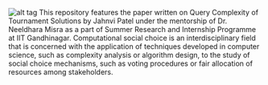 ![alt tag](https://raw.githubusercontent.com/jahnvi12/ComSoc/blob/master/Query_Complexity_of_Tournament_Solutions_000.png)
This repository features the paper written on Query Complexity of Tournament Solutions by Jahnvi Patel under the mentorship of
Dr. Neeldhara Misra as a part of Summer Research and Internship Programme at IIT Gandhinagar. 
Computational social choice is an interdisciplinary field that is concerned with the application of techniques developed in 
computer science, such as complexity analysis or algorithm design, to the study of social choice mechanisms, such as voting procedures 
or fair allocation of resources among stakeholders.
